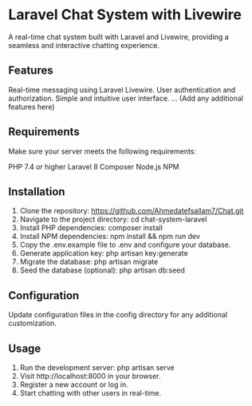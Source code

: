 # Laravel Chat System with Livewire
A real-time chat system built with Laravel and Livewire, providing a seamless and interactive chatting experience.


## Features
Real-time messaging using Laravel Livewire.
User authentication and authorization.
Simple and intuitive user interface.
... (Add any additional features here)


## Requirements
Make sure your server meets the following requirements:

PHP 7.4 or higher
Laravel 8
Composer
Node.js
NPM

## Installation
1. Clone the repository: https://github.com/Ahmedatefsallam7/Chat.git
2. Navigate to the project directory: cd chat-system-laravel
3. Install PHP dependencies: composer install
4. Install NPM dependencies: npm install && npm run dev
5. Copy the .env.example file to .env and configure your database.
6. Generate application key: php artisan key:generate
7. Migrate the database: php artisan migrate
8. Seed the database (optional): php artisan db:seed


## Configuration
Update configuration files in the config directory for any additional customization.


## Usage
1. Run the development server: php artisan serve
2. Visit http://localhost:8000 in your browser.
3. Register a new account or log in.
4. Start chatting with other users in real-time.






